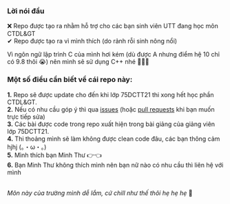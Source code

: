 ### Lời nói đầu

❌ Repo được tạo ra nhằm hỗ trợ cho các bạn sinh viên UTT đang học môn CTDL&GT <br/>
✔ Repo được tạo ra vì mình thích (do rảnh rỗi sinh nông nổi)

Vì ngôn ngữ lập trình C của mình hơi kém (dù được A nhưng điểm hệ 10 chỉ có 9.8 thôi 😭) nên mình sẽ sử dụng C++ nhé 🐧🐧🐧

### Một số điều cần biết về cái repo này:

**1.** Repo sẽ được update cho đến khi lớp 75DCTT21 thi xong hết học phần CTDL&GT. <br/>
**2.** Nếu có nhu cầu góp ý thì qua <a href="../../issues">issues</a> (hoặc <a href="../../pulls">pull requests</a> khi bạn muốn trực tiếp sửa) <br/>
**3.** Các bài được code trong repo xuất hiện trong bài giảng của giảng viên lớp 75DCTT21.<br/>
**4.** Thi thoảng mình sẽ làm không được clean code đâu, các bạn thông cảm hjhj  (。・ω・。) <br/>
**5.** Mình thích bạn Minh Thư 👉👈<br/>
**6.** Bạn Minh Thư không thích mình nên bạn nữ nào có nhu cầu thì liên hệ với mình <br/><br/>

*Môn này của trường mình dễ lắm, cứ chill như thế thôi hẹ hẹ hẹ* 🐧